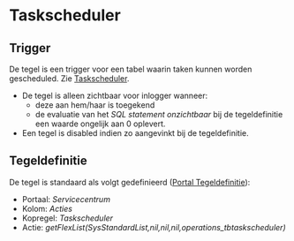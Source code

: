 # Taskscheduler

## Trigger

De tegel is een trigger voor een tabel waarin taken kunnen worden gescheduled. Zie [Taskscheduler](/docs/instellen_inrichten/taskscheduler.md).

- De tegel is alleen zichtbaar voor inlogger wanneer:
  - deze aan hem/haar is toegekend
  - de evaluatie van het *SQL statement onzichtbaar* bij de tegeldefinitie een waarde ongelijk aan 0 oplevert.
- Een tegel is disabled indien zo aangevinkt bij de tegeldefinitie.

## Tegeldefinitie

De tegel is standaard als volgt gedefinieerd ([Portal Tegeldefinitie](/docs/instellen_inrichten/portaldefinitie/portal_tegel.md)):

- Portaal: *Servicecentrum*
- Kolom: *Acties*
- Kopregel: *Taskscheduler*
- Actie: *getFlexList(SysStandardList,nil,nil,nil,operations_tbtaskscheduler)*
